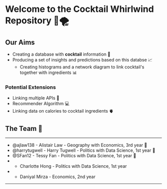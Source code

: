 # Welcome to the Cocktail Whirlwind Repository 🍾🌪️

## Our Aims
- Creating a database with **cocktail** information 🍷
- Producing a set of insights and predictions based on this databse 📈
  - Creating histograms and a network diagram to link cocktail's together with ingredients 📊

### Potential Extensions 
- Linking multiple APIs 🤖
- Recommender Algorithm 💻
- Linking data on calories to cocktail ingredients 🫀

## The Team 👥
---
- @ajlaw138 - Alistair Law - Geography with Economics, 3rd year 🐧
- @harrytugwell - Harry Tugwell - Politics with Data Science, 1st year 🐬
- @SFan12 - Tessy Fan - Politics with Data Science, 1st year 🐢
-  -  Charlotte Hong - Politics with Data Science, 1st year
-  -  Daniyal Mirza - Economics, 2nd year
---
